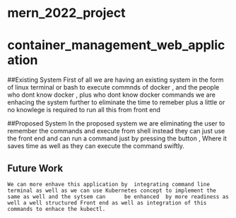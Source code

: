 # mern_2022_project
# container_management_web_application 



##Existing System 
 First of all we are having an existing system in the form of linux terminal or bash to execute commnds of docker , and the people who dont know docker , plus who dont   know docker commands we are enhacing the system further to eliminate the time to remeber plus a little  or no knowlege is required to run all this  from front end
 
 ##Proposed System 
  In the proposed system we are eliminating the user to remember the commands and execute from shell instead they can just use the front end and can run a command just     by pressing the button , Where it saves time as well as they can execute the command  swiftly.
 
## Future Work 
    We can more enhave this application by  integrating command line terminal as well as we can use Kubernetes concept to implement the same as well and the sytsem can      be enhanced  by more readiness as well a well structured Front end as well as integration of this commands to enhace the kubectl.
 
